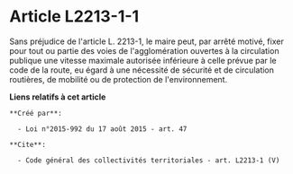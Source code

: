 # Article L2213-1-1

Sans préjudice de l'article L. 2213-1, le maire peut, par arrêté motivé, fixer pour tout ou partie des voies de
l'agglomération ouvertes à la circulation publique une vitesse maximale autorisée inférieure à celle prévue par le code de la
route, eu égard à une nécessité de sécurité et de circulation routières, de mobilité ou de protection de l'environnement.

**Liens relatifs à cet article**

	**Créé par**:

	  - Loi n°2015-992 du 17 août 2015 - art. 47

	**Cite**:

	  - Code général des collectivités territoriales - art. L2213-1 (V)

